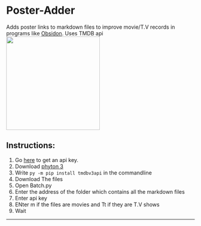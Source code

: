 # Poster-Adder
Adds poster links to markdown files to improve movie/T.V records in programs like [Obsidon](https://obsidian.md/). Uses TMDB api
<a href="url"><img src="https://www.themoviedb.org/assets/2/v4/logos/v2/blue_square_1-5bdc75aaebeb75dc7ae79426ddd9be3b2be1e342510f8202baf6bffa71d7f5c4.svg" align="center" height="250" width="250" ></a>


## Instructions:
1. Go [here](https://www.themoviedb.org/settings/api) to get an api key.
2. Download [phyton 3](https://www.python.org/downloads/)
3. Write `py -m pip install tmdbv3api` in the commandline
4. Download The files
5. Open Batch.py
7. Enter the address of the folder which contains all the markdown files
8. Enter api key
9. ENter m if the files are movies and Tt if they are T.V shows
10. Wait

***

